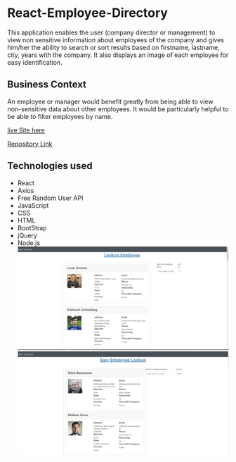 # React-Employee-Directory 
This application enables the user (company director or management) to view non sensitive information about employees of the company and gives him/her the ability to search or sort results based on firstname, lastname, city, years with the company. It also displays an image of each employee for easy identification.

## Business Context
An employee or manager would benefit greatly from being able to view non-sensitive data about other employees. It would be particularly helpful to be able to filter employees by name.

[live Site here](https://terd47.github.io/React-Employee-Directory/)

[Repository Link](https://github.com/Terd47/React-Employee-Directory) 

## Technologies used
- React
- Axios
- Free Random User API
- JavaScript
- CSS
- HTML
- BootStrap
- jQuery
- Node.js
![dashboard](./public/images/dashboard.PNG)
![dashboard1](./public/images/mainUi.PNG)
